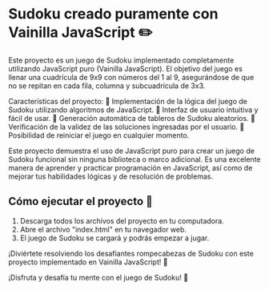 # Sudoku creado puramente con Vainilla JavaScript ✏️

Este proyecto es un juego de Sudoku implementado completamente utilizando JavaScript puro (Vainilla JavaScript). El objetivo del juego es llenar una cuadrícula de 9x9 con números del 1 al 9, asegurándose de que no se repitan en cada fila, columna y subcuadrícula de 3x3.

Características del proyecto:
🔹 Implementación de la lógica del juego de Sudoku utilizando algoritmos de JavaScript.
🔹 Interfaz de usuario intuitiva y fácil de usar.
🔹 Generación automática de tableros de Sudoku aleatorios.
🔹 Verificación de la validez de las soluciones ingresadas por el usuario.
🔹 Posibilidad de reiniciar el juego en cualquier momento.

Este proyecto demuestra el uso de JavaScript puro para crear un juego de Sudoku funcional sin ninguna biblioteca o marco adicional. Es una excelente manera de aprender y practicar programación en JavaScript, así como de mejorar tus habilidades lógicas y de resolución de problemas.

## Cómo ejecutar el proyecto 🚀

1. Descarga todos los archivos del proyecto en tu computadora.
2. Abre el archivo "index.html" en tu navegador web.
3. El juego de Sudoku se cargará y podrás empezar a jugar.

¡Diviértete resolviendo los desafiantes rompecabezas de Sudoku con este proyecto implementado en Vainilla JavaScript! 🧩

¡Disfruta y desafía tu mente con el juego de Sudoku! 💪

